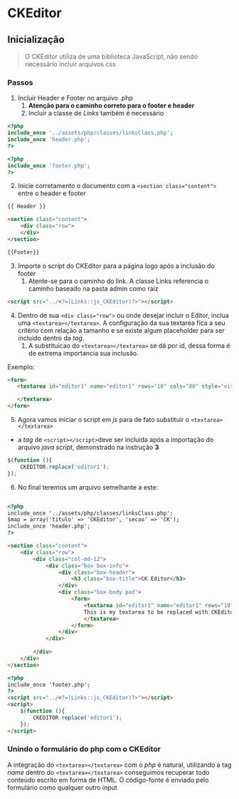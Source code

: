 # CKEditor

## Inicialização
> O CKEditor utiliza de uma biblioteca JavaScript, não sendo necessário incluir arquivos css

### Passos

1. Incluir Header e Footer no arquivo .php
   1. **Atenção para o caminho correto para o footer e header**
   2. Incluir a classe de _Links_ também é necessário
```php
<?php
include_once '../assets/php/classes/linksClass.php';
include_once 'header.php';
?>

<?php 
include_once 'footer.php';
?>
```
2. Inicie corretamento o documento com a ```<section class="content">``` entre o header e footer
   
```html
{{ Header }}

<section class="content">
    <div class="row">
    </div>
</section>

{{Footer}}
```

3. Importe o script do CKEditor para a página logo após a inclusão do footer
   1. Atente-se para o caminho do link. A classe Links referencia o caminho baseado na pasta admin como raíz

```html
<script src="../<?=(Links::js_CKEditor)?>"></script>
```

4. Dentro de sua ```<div class="row">``` ou onde desejar incluir o Editor, inclua uma ```<textarea></textarea>```. A configuração da sua textarea fica a seu critério com relação a tamanho e se existe algum placeholder para ser incluido dentro da _tag_.
   1. A substituicao do ```<textarea></textarea>``` se dá por id, dessa forma é de extrema importancia sua inclusão.

Exemplo:

 ```html
<form>
    <textarea id="editor1" name="editor1" rows="10" cols="80" style="visibility: hidden; display: none;">                                

    </textarea>
 </form>
```

5. Agora vamos iniciar o script em _js_ para de fato substituir o ```<textarea></textarea>``` 

* a _tag_ de  ```<script></script>```deve ser incluida após a importação do arquivo _java script_, demonstrado na instrução **3**

```js
$(function (){
    CKEDITOR.replace('editor1');
});
```

6. No final teremos um arquivo semelhante a este:

```html

<?php
include_once '../assets/php/classes/linksClass.php';
$map = array('titulo' => 'CKEditor', 'secao' => 'CK');
include_once 'header.php';
?>

<section class="content">
    <div class="row">
        <div class="col-md-12">
            <div class="box box-info">
                <div class="box-header">
                    <h3 class="box-title">CK Editor</h3>
                </div>
                <div class="box-body pad">
                    <form>
                        <textarea id="editor1" name="editor1" rows="10" cols="80" style="visibility: hidden; display: none;">
                        This is my textarea to be replaced with CKEditor.
                        </textarea>
                    </form>
                </div>
            </div>
   
        </div>
    </div>
</section>

<?php
include_once 'footer.php';
?>
<script src="../<?=(Links::js_CKEditor)?>"></script>
<script>
    $(function (){
        CKEDITOR.replace('editor1');
    });
</script>
```
### Unindo o formulário do php com o CKEditor

 A integração do ```<textarea></textarea>``` com o _php_ é natural, utilizando a tag _name_ dentro do ```<textarea></textarea>``` conseguimos recuperar todo conteúdo escrito em forma de HTML. O código-fonte é enviado pelo formulário como qualquer outro input
    